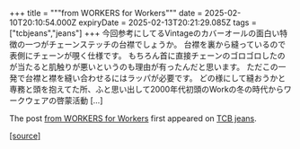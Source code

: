 +++
title = """from WORKERS for Workers"""
date = 2025-02-10T20:10:54.000Z
expiryDate = 2025-02-13T20:21:29.085Z
tags = ["tcbjeans","jeans"]
+++
今回参考にしてるVintageのカバーオールの面白い特徴の一つがチェーンステッチの台襟でしょうか。 台襟を裏から縫っているので表側にチェーンが覗く仕様です。 もちろん首に直接チェーンのゴロゴロしたのが当たると肌触りが悪いというのも理由が有ったんだと思います。 ただこの一発で台襟と襟を縫い合わせるにはラッパが必要です。 どの様にして縫おうかと専務と頭を抱えてた所、ふと思い出して2000年代初頭のWorkの冬の時代からワークウェアの啓蒙活動 \[…\]

The post [from WORKERS for Workers](http://tcbjeans.com/2025/02/11/51148) first appeared on [TCB jeans](http://tcbjeans.com).

[[source]](http://tcbjeans.com/2025/02/11/51148)
